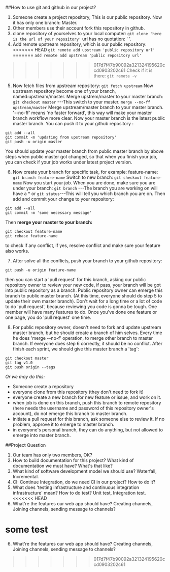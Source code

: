 ##How to use git and github in our project?

1. Someone create a project repository, This is our public repository. Now it has only one branch: Master.
2. Other members use their account fork this repository in github.
3. clone repository of yourselves to your local computer:
``git clone 'here is the url of your repository'`` url has no quotation: ' '.
4. Add remote upstream repository, which is our public repository:
<<<<<<< HEAD
``git remote add upstream 'public repository url'``
=======
``add remote add upstream 'public repository url'``
>>>>>>> 017d7f47b90092a321324195620ccd0903202c61
Check if it is there:
``git remote -v``
5. Now fetch files from upstream repository:
``git fetch upstream``
Now upstream repository become one of your branch, named:upstream/master.
Merge upstrem/master to your master branch:
``git checkout master`` ---This switch to your master.
``merge --no-ff upstream/master`` Merge upstream/master branch to your master branch. '--no-ff' means 'no faster forward', this way will make your master branch workflow more clear.
Now your master branch is the latest public master branch. You can push it to your github repository :
```
git add --all
git commit -m 'updating from upstream repository'
git push -u origin master
```
You should update your master branch from public master branch by above steps when public master got changed, so that when you finish your job, you can check if your job works under latest project version.

6. Now create your branch for specific task, for example: feature-name:
``git branch feature-name``
Switch to new branch:
``git checkout feature-name``
Now you start your job. When you are done, make sure you are under your branch:
``git branch`` ---The branch you are working on will have a *
or ``git status``---This will tell you which branch you are  on.
Then add and commit your change to your repository:
```
git add --all
git commit -m 'some necessary message'
```
Then **merge your master to your branch:**
```
git checkout feature-name
git rebase feature-name
```
to check if any conflict, if yes, resolve conflict and make sure your feature also works.

7. After solve all the conflicts, push your branch to your github repository:
```
git push -u origin feature-name
```
 then you can start a 'pull request' for this branch, asking our public repository owner to review your new code, if pass, your branch will be got into public repository as a branch. Public repository owner can emerge this branch to public master branch. (At this time, everyone should do step 5 to update their own master branch).
Don't wait for a long time or a lot of code to do 'pull request', because reviewing you code is gonna be tough. One member will have many features to do. Once you've done one feature or one page, you do 'pull request' one time.

8. For public repository owner, doesn't need to fork and update upstream master branch, but he should create a branch of him selves.
Every time he does 'merge --no-f' operation, to merge other branch to master branch. If everyone does step 6 correctly, it should be no conflict.
After finish each sprint, we should give this master branch a 'tag':
```
git checkout master
git tag v1.0
git push origin --tags
```
*Or we may do this:*
- Someone create a repository
- everyone clone from this repository (they don't need to fork it)
- everyone create a new branch for new feature or issue, and work on it.
- when job is done on this branch, push this branch to remote repository (here needs the username and password of this repository owner's account), do not emerge this branch to master branch.
- initiate a pull request for this branch, ask someone else to review it. If no problem, approve it to emerge to master branch.
- in everyone's personal branch, they can do anything, but not allowed to emerge into master branch.

##Project Question
1. Our team has only two members, OK?
2. How to build documentation for this project? What kind of documentation we must have? What's that like?
3. What kind of software development model we should use? Waterfall, Incremental.
4. CI: Continue Integration, do we need CI in our project? How to do it?
5. What does 'testing infrastructure and continuous integration infrastructure' mean? How to do test? Unit test, Integration test.
<<<<<<< HEAD
6. What're the features our web app should have? Creating channels, Joining channels, sending message to channels?

some test
=======
6. What're the features our web app should have? Creating channels, Joining channels, sending message to channels?
>>>>>>> 017d7f47b90092a321324195620ccd0903202c61
